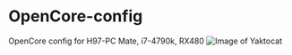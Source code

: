 # OpenCore-config
OpenCore config for H97-PC Mate, i7-4790k, RX480
![Image of Yaktocat](https://i.imgur.com/FcOrBez.png)
